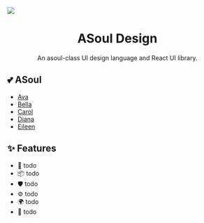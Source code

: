 [![](https://i0.hdslb.com/bfs/space/fd1dbd56e459d86033c22d0771b28976b9b60804.png@2560w_400h_100q_1o.webp)](https://space.bilibili.com/703007996)

<h1 align="center">ASoul Design</h1>

<div align="center">

An asoul-class UI design language and React UI library.

</div>

## 💕 ASoul

- [Ava](https://space.bilibili.com/672346917) 
- [Bella](https://space.bilibili.com/672353429)
- [Carol](https://space.bilibili.com/351609538)
- [Diana](https://space.bilibili.com/672328094)
- [Eileen](https://space.bilibili.com/672342685)


## ✨ Features

- 🌈 todo
- 📦 todo
- 🛡 todo
- ⚙️ todo
- 🌍 todo
- 🎨 todo
